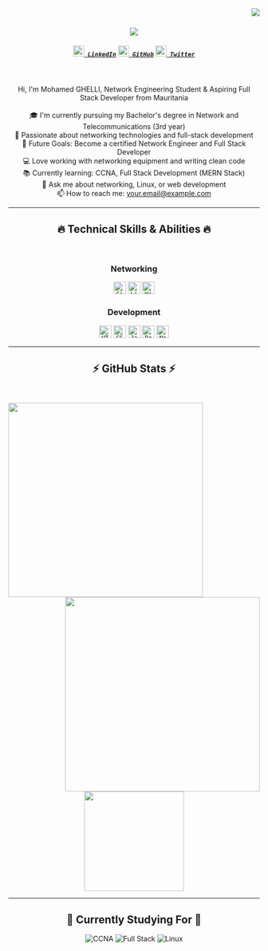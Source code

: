 <img align="right" src="https://visitor-badge.laobi.icu/badge?page_id=mohamedghelli.mohamedghelli">

<h1 align="center">
  <a href="https://git.io/typing-svg">
    <img src="https://readme-typing-svg.herokuapp.com/?lines=Hello,+World!+👋;I'm+Mohamed+GHELLI...;Network+Engineer+%26+Developer&center=true&size=30">
  </a>
</h1>

<h5 align="center">
  <code><a href="https://www.linkedin.com/in/Muhamed-Ghilly/" title="LinkedIn Profile"><img width="22" src="https://cdn.jsdelivr.net/npm/simple-icons@v3/icons/linkedin.svg"> LinkedIn</a></code>
  <code><a href="https://github.com/medghilly" title="GitHub Profile"><img width="22" src="https://cdn.jsdelivr.net/npm/simple-icons@v3/icons/github.svg"> GitHub</a></code>
  <code><a href="https://twitter.com/yourprofile" title="Twitter Profile"><img width="22" src="https://cdn.jsdelivr.net/npm/simple-icons@v3/icons/twitter.svg"> Twitter</a></code>
</h5>

<br>
<p align="center">
  Hi, I'm Mohamed GHELLI, Network Engineering Student & Aspiring Full Stack Developer from Mauritania
  <br>
  <br>
  🎓 I'm currently pursuing my Bachelor's degree in Network and Telecommunications (3rd year)
  <br>
  🌱 Passionate about networking technologies and full-stack development
  <br>
  🔭 Future Goals: Become a certified Network Engineer and Full Stack Developer
  <br>
  💻 Love working with networking equipment and writing clean code
  <br>
  📚 Currently learning: CCNA, Full Stack Development (MERN Stack)
  <br>
  💬 Ask me about networking, Linux, or web development
  <br>
  📫 How to reach me: <a href="mailto: your.email@example.com">your.email@example.com</a>
</p>

<hr>

<h2 align="center">🔥 Technical Skills & Abilities 🔥</h2>
<br>
<p align="center">
  <h3 align="center">Networking</h3>
  <p align="center">
    <code><img title="Cisco" height="25" src="https://cdn.jsdelivr.net/npm/simple-icons@v3/icons/cisco.svg"></code>
    <code><img title="Linux" height="25" src="https://cdn.jsdelivr.net/npm/simple-icons@v3/icons/linux.svg"></code>
    <code><img title="Wireshark" height="25" src="https://cdn.jsdelivr.net/npm/simple-icons@v3/icons/wireshark.svg"></code>
  </p>
  
  <h3 align="center">Development</h3>
  <p align="center">
    <code><img title="HTML5" height="25" src="https://cdn.jsdelivr.net/npm/simple-icons@v3/icons/html5.svg"></code>
    <code><img title="CSS" height="25" src="https://cdn.jsdelivr.net/npm/simple-icons@v3/icons/css3.svg"></code>
    <code><img title="JavaScript" height="25" src="https://cdn.jsdelivr.net/npm/simple-icons@v3/icons/javascript.svg"></code>
    <code><img title="React" height="25" src="https://cdn.jsdelivr.net/npm/simple-icons@v3/icons/react.svg"></code>
    <code><img title="Node.js" height="25" src="https://cdn.jsdelivr.net/npm/simple-icons@v3/icons/node-dot-js.svg"></code>
  </p>
</p>

<hr>

<h2 align="center">⚡ GitHub Stats ⚡</h2>
<br>
<p align=center>
  <div align=center>
    <img align="left" width=390 src="https://github-readme-stats.vercel.app/api?username=medghillyi&show_icons=true&theme=react&border_color=61dafb&hide_border=true" />
    <img align="right" width=390 src="https://github-readme-streak-stats.herokuapp.com/?user=medghilly&theme=react&border=61dafb&hide_border=true" />
  </div>
  <br><br><br><br><br><br><br><br><br>
  <div align=center>
    <img height=200 align="center" src="https://github-readme-stats.vercel.app/api/top-langs/?username=medghilly&layout=compact&theme=react&border_color=61dafb&hide_border=true" />
  </div>
</p>

<hr>

<h2 align="center">📜 Currently Studying For 📜</h2>
<p align="center">
  <img src="https://img.shields.io/badge/CCNA-Exam-blue?logo=cisco" alt="CCNA">
  <img src="https://img.shields.io/badge/Full%20Stack-Development-green" alt="Full Stack">
  <img src="https://img.shields.io/badge/Linux-Certification-yellow?logo=linux" alt="Linux">
</p>
